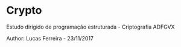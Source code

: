 # Crypto
Estudo dirigido de programação estruturada - Criptografia ADFGVX

Author: Lucas Ferreira - 23/11/2017
